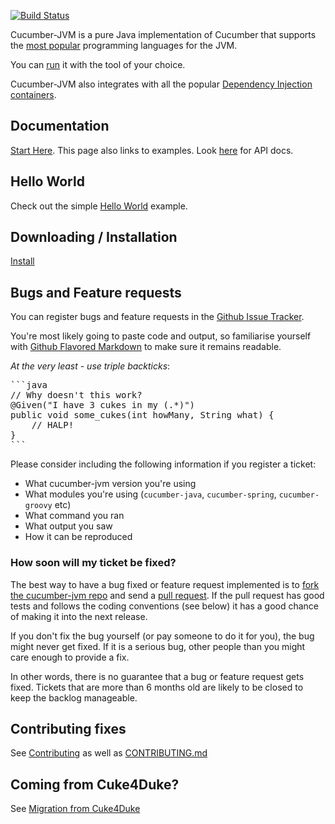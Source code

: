 [![Build Status](https://secure.travis-ci.org/cucumber/cucumber-jvm.png)](http://travis-ci.org/cucumber/cucumber-jvm)

Cucumber-JVM is a pure Java implementation of Cucumber that supports the [most popular](http://cukes.info/platforms.html) programming languages for the JVM.

You can [run](http://cukes.info/running.html) it with the tool of your choice.

Cucumber-JVM also integrates with all the popular [Dependency Injection containers](http://cukes.info/install-cucumber-jvm.html).

## Documentation

[Start Here](http://cukes.info/platforms.html). This page also links to examples.
Look [here](http://cukes.info/api/cucumber/jvm/) for API docs.

## Hello World

Check out the simple [Hello World](https://github.com/cucumber/cucumber-jvm/tree/master/examples/java-helloworld) example.

## Downloading / Installation

[Install](http://cukes.info/install-cucumber-jvm.html)

## Bugs and Feature requests

You can register bugs and feature requests in the [Github Issue Tracker](https://github.com/cucumber/cucumber-jvm/issues).

You're most likely going to paste code and output, so familiarise yourself with
[Github Flavored Markdown](http://github.github.com/github-flavored-markdown/) to make sure it remains readable.

*At the very least - use triple backticks*:

<pre>
```java
// Why doesn't this work?
@Given("I have 3 cukes in my (.*)")
public void some_cukes(int howMany, String what) {
    // HALP!
}
```
</pre>

Please consider including the following information if you register a ticket:

* What cucumber-jvm version you're using
* What modules you're using (`cucumber-java`, `cucumber-spring`, `cucumber-groovy` etc)
* What command you ran
* What output you saw
* How it can be reproduced

### How soon will my ticket be fixed?

The best way to have a bug fixed or feature request implemented is to
[fork the cucumber-jvm repo](http://help.github.com/fork-a-repo/) and send a
[pull request](http://help.github.com/send-pull-requests/).
If the pull request has good tests and follows the coding conventions (see below) it has a good chance of
making it into the next release.

If you don't fix the bug yourself (or pay someone to do it for you), the bug might never get fixed. If it is a serious
bug, other people than you might care enough to provide a fix.

In other words, there is no guarantee that a bug or feature request gets fixed. Tickets that are more than 6 months old
are likely to be closed to keep the backlog manageable.

## Contributing fixes

See [Contributing](http://cukes.info/contribute.html) as well as [CONTRIBUTING.md](https://github.com/cucumber/cucumber-jvm/blob/master/CONTRIBUTING.md)

## Coming from Cuke4Duke?

See [Migration from Cuke4Duke](https://github.com/cucumber/cucumber-jvm/blob/master/Cuke4Duke.md)
